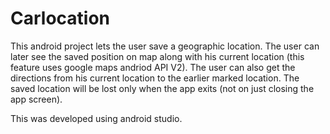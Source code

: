 # Carlocation
This android project lets the user save a geographic location. 
The user can later see the saved position on map along with his current location (this feature uses google maps andriod API V2).
The user can also get the directions from his current location to the earlier marked location.
The saved location will be lost only when the app exits (not on just closing the app screen).

This was developed using android studio.
